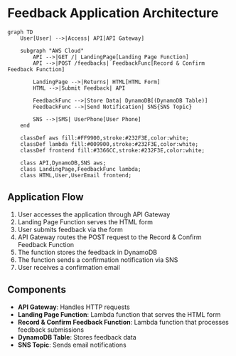 # Feedback Application Architecture

```mermaid
graph TD
    User[User] -->|Access| API[API Gateway]
    
    subgraph "AWS Cloud"
        API -->|GET /| LandingPage[Landing Page Function]
        API -->|POST /feedbacks| FeedbackFunc[Record & Confirm Feedback Function]
        
        LandingPage -->|Returns| HTML[HTML Form]
        HTML -->|Submit Feedback| API
        
        FeedbackFunc -->|Store Data| DynamoDB[(DynamoDB Table)]
        FeedbackFunc -->|Send Notification| SNS{SNS Topic}
        
        SNS -->|SMS| UserPhone[User Phone]
    end
    
    classDef aws fill:#FF9900,stroke:#232F3E,color:white;
    classDef lambda fill:#009900,stroke:#232F3E,color:white;
    classDef frontend fill:#3366CC,stroke:#232F3E,color:white;
    
    class API,DynamoDB,SNS aws;
    class LandingPage,FeedbackFunc lambda;
    class HTML,User,UserEmail frontend;
```

## Application Flow

1. User accesses the application through API Gateway
2. Landing Page Function serves the HTML form
3. User submits feedback via the form
4. API Gateway routes the POST request to the Record & Confirm Feedback Function
5. The function stores the feedback in DynamoDB
6. The function sends a confirmation notification via SNS
7. User receives a confirmation email

## Components

- **API Gateway**: Handles HTTP requests
- **Landing Page Function**: Lambda function that serves the HTML form
- **Record & Confirm Feedback Function**: Lambda function that processes feedback submissions
- **DynamoDB Table**: Stores feedback data
- **SNS Topic**: Sends email notifications